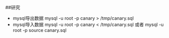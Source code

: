 ##研究

- mysql导出数据  mysql -u root -p canary > /tmp/canary.sql
- mysql导入数据  mysql -u root -p canary < /tmp/canary.sql 或者 mysql -u root -p source canary.sql
